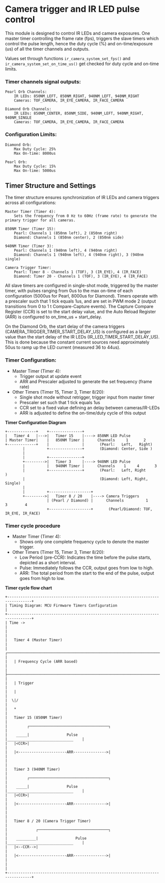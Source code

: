 # Camera trigger and IR LED pulse control

This module is designed to control IR LEDs and camera exposures. One master timer controlling the frame rate (fps),
triggers the slave timers which control the pulse length, hence the duty cycle (%) and on-time/exposure (us) of all the
timer channels and outputs.

Values set through functions `ir_camera_system_set_fps()` and `ir_camera_system_set_on_time_us()` get checked for duty
cycle and on-time limits.

### Timer channels signal outputs:

    Pearl Orb Channels:
        IR LEDs: 850NM_LEFT, 850NM_RIGHT, 940NM_LEFT, 940NM_RIGHT
        Cameras: TOF_CAMERA, IR_EYE_CAMERA, IR_FACE_CAMERA

    Diamond Orb Channels:
        IR LEDs: 850NM_CENTER, 850NM_SIDE, 940NM_LEFT, 940NM_RIGHT, 940NM_SINGLE
        Cameras: TOF_CAMERA, IR_EYE_CAMERA, IR_FACE_CAMERA

### Configuration Limits:

    Diamond Orb:
        Max Duty Cycle: 25%
        Max On-time: 8000us

    Pearl Orb:
        Max Duty Cycle: 15%
        Max On-time: 5000us

## Timer Structure and Settings

The timer structure ensures synchronization of IR LEDs and camera triggers across all configurations:

    Master Timer (Timer 4):
        Sets the frequency from 0 Hz to 60Hz (frame rate) to generate the primary trigger for all cameras.

    850NM Timer (Timer 15):
        Pearl: Channels 1 (850nm left), 2 (850nm right)
        Diamond: Channels 1 (850nm center), 2 (850nm side)

    940NM Timer (Timer 3):
        Pearl: Channels 1 (940nm left), 4 (940nm right)
        Diamond: Channels 1 (940nm left), 4 (940nm right), 3 (940nm single)

    Camera Trigger Timer:
        Pearl: Timer 8 - Channels 1 (TOF), 3 (IR_EYE), 4 (IR_FACE)
        Diamond: Timer 20 - Channels 1 (TOF), 3 (IR_EYE), 4 (IR_FACE)

All slave timers are configured in single-shot mode, triggered by the master timer, with pulses ranging from 0us to the
max on-time of each configuration (5000us for Pearl, 8000us for Diamond). Timers operate with a prescaler such that 1
tick equals 1us, and are set in PWM mode 2 (output transitions from 0 to 1 t Compare-Capture events). The Capture
Compare Register (CCR) is set to the start delay value, and the Auto Reload Register (ARR) is configured to on_time_us +
start_delay.

On the Diamond Orb, the start delay of the camera triggers (CAMERA_TRIGGER_TIMER_START_DELAY_US) is configured as a
larger value than the start delay of the IR LEDs (IR_LED_TIMER_START_DELAY_US). This is done because the constant
current sources need approximately 50us to ramp up the LED current (measured 36 to 44us).

### Timer Configuration:

- Master Timer (Timer 4):
  - Trigger output at update event
  - ARR and Prescaler adjusted to generate the set frequency (frame rate)
- Other Timers (Timer 15, Timer 3, Timer 8/20):
  - Single shot mode without retrigger, trigger input from master timer
  - Prescaler set such that 1 tick equals 1us
  - CCR set to a fixed value defining an delay between cameras/IR-LEDs
  - ARR is adjusted to define the on-time/duty cycle of this output

**Timer Configuration Diagram**

    +-------------+    +---------------+
    |   Timer 4   |--->|   Timer 15    |----> 850NM LED Pulse
    | Master Timer|    |   850NM Timer |      Channels     1       2
    +-------------+    |               |       (Pearl:   Left,   Right)
            |          +---------------+       (Diamond: Center, Side )
            |
            |          +---------------+
            +--------->|   Timer 3     |----> 940NM LED Pulse
            |          |   940NM Timer |      Channels    1     4       3
            |          +---------------+       (Pearl:   Left, Right        )
            |                                  (Diamond: Left, Right, Single)
            |
            |          +-------------------+
            +--------->|   Timer 8 / 20    |----> Camera Triggers
                       | (Pearl / Diamond) |      Channels          1     3        4
                       +-------------------+       (Pearl/Diamond: TOF, IR_EYE, IR_FACE)

### Timer cycle procedure

- Master Timer (Timer 4):
  - Shows only one complete frequency cycle to denote the master trigger.
- Other Timers (Timer 15, Timer 3, Timer 8/20):
  - Low Period (pre-CCR): Indicates the time before the pulse starts, depicted as a short interval.
  - Pulse: Immediately follows the CCR, output goes from low to high.
  - ARR: The total period from the start to the end of the pulse, output goes from high to low.

**Timer cycle flow chart**

    +---------------------------------------------------------------------------------+
    | Timing Diagram: MCU Firmware Timers Configuration                               |
    +---------------------------------------------------------------------------------+
    | Time ->                                                                         |
    |                                                                                 |
    |   Timer 4 (Master Timer)                                                        |
    |   ┌─────────────────────────────────────────────────────────────────────────>   |
    |   | Frequency Cycle (ARR based)                                                 |
    |   ├─────────────────────────────────────────────────────────────────────────>   |
    |   | Trigger                                                                     |
    |   |                                                                             |
    |  \|/                                                                            |
    |   *                                                                             |
    |   Timer 15 (850NM Timer)                                                        |
    |         ┌────────────────────────────────────┐                                  |
    |    _____|                 Pulse              |______________________________    |
    |   |<CCR>|                                                                       |
    |   |<----------------------ARR--------------->|                                  |
    |                                                                                 |
    |   Timer 3 (940NM Timer)                                                         |
    |         ┌────────────────────────────────────┐                                  |
    |    _____|                 Pulse              |______________________________    |
    |   |<CCR>|                                                                       |
    |   |<----------------------ARR--------------->|                                  |
    |                                                                                 |
    |   Timer 8 / 20 (Camera Trigger Timer)                                           |
    |             ┌────────────────────────────────┐                                  |
    |    _________|                 Pulse          |______________________________    |
    |   |<--CCR-->|                                                                   |
    |   |<----------------------ARR--------------->|                                  |
    |                                                                                 |
    +---------------------------------------------------------------------------------+
